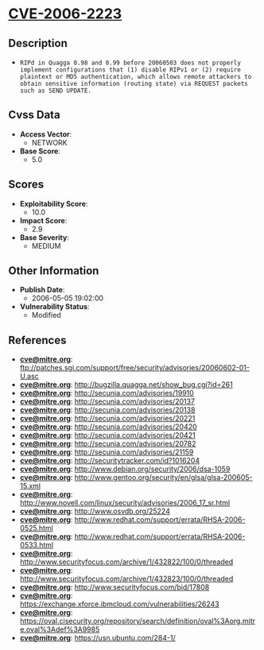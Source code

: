 
# [CVE-2006-2223](https://cve.mitre.org/cgi-bin/cvename.cgi?name=CVE-2006-2223)

## Description

- `RIPd in Quagga 0.98 and 0.99 before 20060503 does not properly implement configurations that (1) disable RIPv1 or (2) require plaintext or MD5 authentication, which allows remote attackers to obtain sensitive information (routing state) via REQUEST packets such as SEND UPDATE.`

## Cvss Data

- **Access Vector**:
  - NETWORK
- **Base Score**:
  - 5.0

## Scores

- **Exploitability Score**:
  - 10.0
- **Impact Score**:
  - 2.9
- **Base Severity**:
  - MEDIUM

## Other Information

- **Publish Date**:
  - 2006-05-05 19:02:00
- **Vulnerability Status**:
  - Modified

## References

- **cve@mitre.org**: ftp://patches.sgi.com/support/free/security/advisories/20060602-01-U.asc
- **cve@mitre.org**: http://bugzilla.quagga.net/show_bug.cgi?id=261
- **cve@mitre.org**: http://secunia.com/advisories/19910
- **cve@mitre.org**: http://secunia.com/advisories/20137
- **cve@mitre.org**: http://secunia.com/advisories/20138
- **cve@mitre.org**: http://secunia.com/advisories/20221
- **cve@mitre.org**: http://secunia.com/advisories/20420
- **cve@mitre.org**: http://secunia.com/advisories/20421
- **cve@mitre.org**: http://secunia.com/advisories/20782
- **cve@mitre.org**: http://secunia.com/advisories/21159
- **cve@mitre.org**: http://securitytracker.com/id?1016204
- **cve@mitre.org**: http://www.debian.org/security/2006/dsa-1059
- **cve@mitre.org**: http://www.gentoo.org/security/en/glsa/glsa-200605-15.xml
- **cve@mitre.org**: http://www.novell.com/linux/security/advisories/2006_17_sr.html
- **cve@mitre.org**: http://www.osvdb.org/25224
- **cve@mitre.org**: http://www.redhat.com/support/errata/RHSA-2006-0525.html
- **cve@mitre.org**: http://www.redhat.com/support/errata/RHSA-2006-0533.html
- **cve@mitre.org**: http://www.securityfocus.com/archive/1/432822/100/0/threaded
- **cve@mitre.org**: http://www.securityfocus.com/archive/1/432823/100/0/threaded
- **cve@mitre.org**: http://www.securityfocus.com/bid/17808
- **cve@mitre.org**: https://exchange.xforce.ibmcloud.com/vulnerabilities/26243
- **cve@mitre.org**: https://oval.cisecurity.org/repository/search/definition/oval%3Aorg.mitre.oval%3Adef%3A9985
- **cve@mitre.org**: https://usn.ubuntu.com/284-1/
